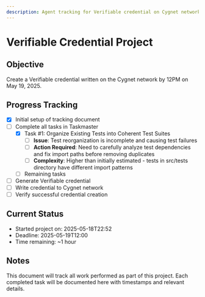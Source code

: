 ```yaml
---
description: Agent tracking for Verifiable credential on Cygnet network
---
```


# Verifiable Credential Project

## Objective
Create a Verifiable credential written on the Cygnet network by 12PM on May 19, 2025.

## Progress Tracking
- [x] Initial setup of tracking document
- [ ] Complete all tasks in Taskmaster
  - [x] Task #1: Organize Existing Tests into Coherent Test Suites
    - [ ] **Issue**: Test reorganization is incomplete and causing test failures
    - [ ] **Action Required**: Need to carefully analyze test dependencies and fix import paths before removing duplicates
    - [ ] **Complexity**: Higher than initially estimated - tests in src/tests directory have different import patterns
  - [ ] Remaining tasks
- [ ] Generate Verifiable credential
- [ ] Write credential to Cygnet network
- [ ] Verify successful credential creation

## Current Status
- Started project on: 2025-05-18T22:52
- Deadline: 2025-05-19T12:00
- Time remaining: ~1 hour

## Notes
This document will track all work performed as part of this project. Each completed task will be documented here with timestamps and relevant details.
